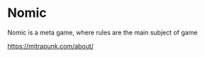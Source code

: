 # Nomic
Nomic is a meta game, where rules are the main subject of game

https://mitrapunk.com/about/
